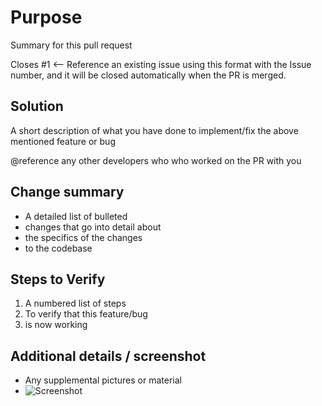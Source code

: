 # Purpose
Summary for this pull request

Closes #1 <-- Reference an existing issue using this format with the Issue number, and it will be closed automatically when the PR is merged.

## Solution
A short description of what you have done to implement/fix the above mentioned feature or bug

@reference any other developers who who worked on the PR with you

## Change summary
* A detailed list of bulleted
* changes that go into detail about
* the specifics of the changes
* to the codebase

## Steps to Verify
1. A numbered list of steps
2. To verify that this feature/bug
3. is now working

## Additional details / screenshot
- Any supplemental pictures or material
- ![Screenshot]()